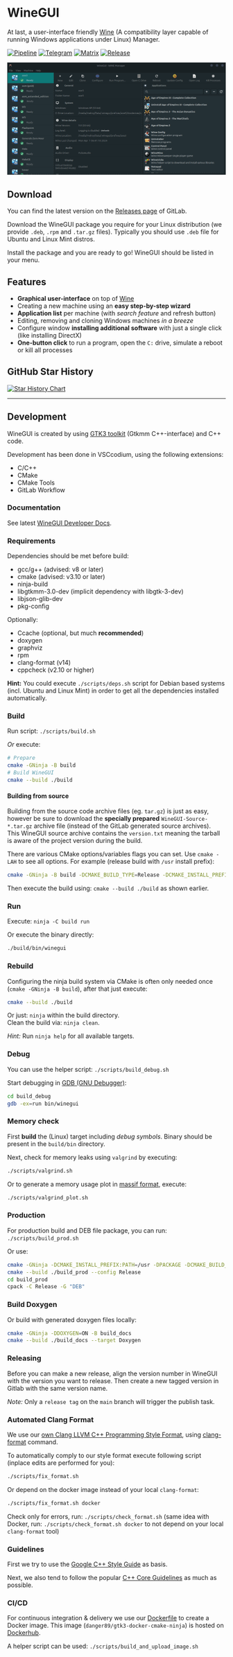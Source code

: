# WineGUI

At last, a user-interface friendly [Wine](https://www.winehq.org/) (A compatibility layer capable of running Windows applications under Linux) Manager.

[![Pipeline](https://gitlab.melroy.org/melroy/winegui/badges/main/pipeline.svg)](https://gitlab.melroy.org/melroy/winegui/-/pipelines/latest)
[![Telegram](https://img.shields.io/badge/chat-on%20telegram-brightgreen)](https://t.me/winegui)
[![Matrix](https://img.shields.io/badge/chat-on%20matrix-brightgreen)](https://matrix.to/#/#winegui:melroy.org)
[![Release](https://img.shields.io/badge/release-latest-orange)](https://gitlab.melroy.org/melroy/winegui/-/releases)

![WineGUI](misc/winegui_screenshots.gif)

## Download

You can find the latest version on the [Releases page](https://gitlab.melroy.org/melroy/winegui/-/releases) of GitLab.

Download the WineGUI package you require for your Linux distribution (we provide `.deb`, `.rpm` and `.tar.gz` files). Typically you should use `.deb` file for Ubuntu and Linux Mint distros.

Install the package and you are ready to go! WineGUI should be listed in your menu.

## Features

- **Graphical user-interface** on top of [Wine](https://www.winehq.org/)
- Creating a new machine using an **easy step-by-step wizard**
- **Application list** per machine (with _search feature_ and refresh button)
- Editing, removing and cloning Windows machines _in a breeze_
- Configure window **installing additional software** with just a single click (like installing DirectX)
- **One-button click** to run a program, open the `C:` drive, simulate a reboot or kill all processes

## GitHub Star History

[![Star History Chart](https://api.star-history.com/svg?repos=winegui/WineGUI&type=Date)](https://star-history.com/#winegui/WineGUI&Date)

---

## Development

WineGUI is created by using [GTK3 toolkit](https://www.gtk.org/) (Gtkmm C++-interface) and C++ code.

Development has been done in VSCcodium, using the following extensions:

- C/C++
- CMake
- CMake Tools
- GitLab Workflow

### Documentation

See latest [WineGUI Developer Docs](https://gitlab.melroy.org/melroy/winegui/-/jobs/artifacts/main/file/doc/doxygen/index.html?job=test-build).

### Requirements

Dependencies should be met before build:

- gcc/g++ (advised: v8 or later)
- cmake (advised: v3.10 or later)
- ninja-build
- libgtkmm-3.0-dev (implicit dependency with libgtk-3-dev)
- libjson-glib-dev
- pkg-config

Optionally:

- Ccache (optional, but much **recommended**)
- doxygen
- graphviz
- rpm
- clang-format (v14)
- cppcheck (v2.10 or higher)

**Hint:** You could execute `./scripts/deps.sh` script for Debian based systems (incl. Ubuntu and Linux Mint) in order to get all the dependencies installed automatically.

### Build

Run script: `./scripts/build.sh`

_Or_ execute:

```bash
# Prepare
cmake -GNinja -B build
# Build WineGUI
cmake --build ./build
```

#### Building from source

Building from the source code archive files (eg. `tar.gz`) is just as easy, however be sure to download the **specially prepared** `WineGUI-Source-*.tar.gz` archive file (instead of the GitLab generated source archives).  
This WineGUI source archive contains the `version.txt` meaning the tarball is aware of the project version during the build.

There are various CMake options/variables flags you can set. Use `cmake -LAH` to see all options. For example (release build with `/usr` install prefix):

```bash
cmake -GNinja -B build -DCMAKE_BUILD_TYPE=Release -DCMAKE_INSTALL_PREFIX:PATH=/usr
```

Then execute the build using: `cmake --build ./build` as shown earlier.

### Run

Execute: `ninja -C build run`

Or execute the binary directly:

```sh
./build/bin/winegui
```

### Rebuild

Configuring the ninja build system via CMake is often only needed once (`cmake -GNinja -B build`), after that just execute:

```bash
cmake --build ./build
```

Or just: `ninja` within the build directory.  
Clean the build via: `ninja clean`.

_Hint:_ Run `ninja help` for all available targets.

### Debug

You can use the helper script: `./scripts/build_debug.sh`

Start debugging in [GDB (GNU Debugger)](https://cs.brown.edu/courses/cs033/docs/guides/gdb.pdf):

```sh
cd build_debug
gdb -ex=run bin/winegui
```

### Memory check

First **build** the (Linux) target including _debug symbols_. Binary should be present in the `build/bin` directory.

Next, check for memory leaks using `valgrind` by executing:

```sh
./scripts/valgrind.sh
```

Or to generate a memory usage plot in [massif format](https://valgrind.org/docs/manual/ms-manual.html), execute:

```sh
./scripts/valgrind_plot.sh
```

### Production

For production build and DEB file package, you can run: `./scripts/build_prod.sh`

Or use:

```sh
cmake -GNinja -DCMAKE_INSTALL_PREFIX:PATH=/usr -DPACKAGE -DCMAKE_BUILD_TYPE=Release -B build_prod
cmake --build ./build_prod --config Release
cd build_prod
cpack -C Release -G "DEB"
```

### Build Doxygen

Or build with generated doxygen files locally:

```sh
cmake -GNinja -DDOXYGEN=ON -B build_docs
cmake --build ./build_docs --target Doxygen
```

### Releasing

Before you can make a new release, align the version number in WineGUI with the version you want to release.
Then create a new tagged version in Gitlab with the same version name.

_Note:_ Only a `release tag` on the `main` branch will trigger the publish task.

### Automated Clang Format

We use our [own Clang LLVM C++ Programming Style Format](.clang-format), using [clang-format](https://clang.llvm.org/docs/ClangFormat.html) command.

To automatically comply to our style format execute following script (inplace edits are performed for you):

```sh
./scripts/fix_format.sh
```

Or depend on the docker image instead of your local `clang-format`:

```sh
./scripts/fix_format.sh docker
```

Check only for errors, run: `./scripts/check_format.sh` (same idea with Docker, run: `./scripts/check_format.sh docker` to not depend on your local `clang-format` tool)

### Guidelines

First we try to use the [Google C++ Style Guide](https://google.github.io/styleguide/cppguide.html) as basis.

Next, we also tend to follow the popular [C++ Core Guidelines](http://isocpp.github.io/CppCoreGuidelines/CppCoreGuidelines) as much as possible.

### CI/CD

For continuous integration & delivery we use our [Dockerfile](misc/Dockerfile) to create a Docker image.
This image (`danger89/gtk3-docker-cmake-ninja`) is hosted on [Dockerhub](https://hub.docker.com/r/danger89/gtk3-docker-cmake-ninja).

A helper script can be used: `./scripts/build_and_upload_image.sh`
